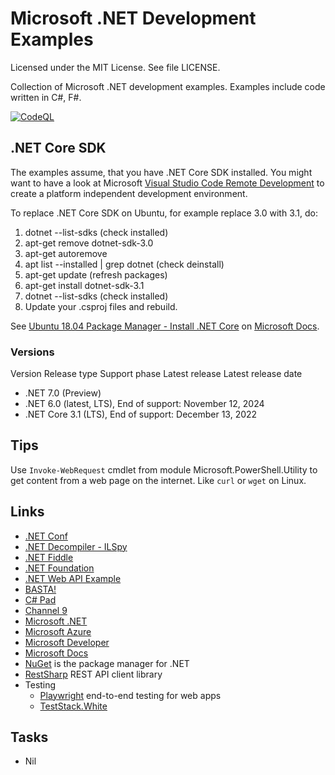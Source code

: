# Microsoft .NET Development Examples

Licensed under the MIT License. See file LICENSE.

Collection of Microsoft .NET development examples. Examples include code written in C#, F#.

[![CodeQL](https://github.com/mneiferbag/csharp-examples/actions/workflows/codeql-analysis.yml/badge.svg)](https://github.com/mneiferbag/csharp-examples/actions/workflows/codeql-analysis.yml)

## .NET Core SDK

The examples assume, that you have .NET Core SDK installed. You might want to have a look at Microsoft [Visual Studio Code Remote Development](https://code.visualstudio.com/docs/remote/remote-overview) to create a platform independent development environment.

To replace .NET Core SDK on Ubuntu, for example replace 3.0 with 3.1, do:

1. dotnet --list-sdks (check installed)
2. apt-get remove dotnet-sdk-3.0
3. apt-get autoremove
4. apt list --installed | grep dotnet (check deinstall)
5. apt-get update (refresh packages)
6. apt-get install dotnet-sdk-3.1
7. dotnet --list-sdks (check installed)
8. Update your .csproj files and rebuild.

See [Ubuntu 18.04 Package Manager - Install .NET Core](https://docs.microsoft.com/en-us/dotnet/core/install/linux-package-manager-ubuntu-1804) on [Microsoft Docs](https://docs.microsoft.com/).

### Versions

Version	Release type	Support phase	Latest release	Latest release date	
- .NET 7.0 (Preview)
- .NET 6.0 (latest, LTS), End of support: November 12, 2024
- .NET Core 3.1 (LTS), End of support: December 13, 2022

## Tips

Use `Invoke-WebRequest` cmdlet from module Microsoft.PowerShell.Utility to get content from a web page on the internet. Like `curl` or `wget` on Linux.

## Links

- [.NET Conf](https://www.dotnetconf.net/ ".NET Conf")
- [.NET Decompiler - ILSpy](https://github.com/icsharpcode/ILSpy ".NET Decompiler")
- [.NET Fiddle](https://dotnetfiddle.net/ ".NET Fiddle")
- [.NET Foundation](https://dotnetfoundation.org/ ".NET Foundation")
- [.NET Web API Example](https://github.com/mneiferbag/dotnet-web-api)
- [BASTA!](https://basta.net/ "BASTA!")
- [C# Pad](https://csharppad.com/ "C# Pad")
- [Channel 9](https://channel9.msdn.com/ "Channel 9")
- [Microsoft .NET](https://dotnet.microsoft.com/ "Microsoft .NET")
- [Microsoft Azure](https://azure.microsoft.com/ "Microsoft Azure")
- [Microsoft Developer](https://developer.microsoft.com/ "Microsoft Developer")
- [Microsoft Docs](https://docs.microsoft.com/ "Microsoft Docs")
- [NuGet](https://www.nuget.org/) is the package manager for .NET
- [RestSharp](https://restsharp.dev/) REST API client library
- Testing
  - [Playwright](https://playwright.dev/) end-to-end testing for web apps
  - [TestStack.White](https://teststackwhite.readthedocs.io/en/latest/ "TestStack.White")

## Tasks

- Nil
